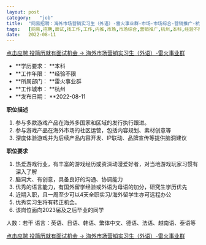 ```yaml
---
layout:	post
category:	"job"
title:	"网易招聘：海外市场营销实习生（外语）-雷火事业群-市场-市场综合-营销推广-杭州本科经验不限"
tags:	[网易,招聘,面试,找工作,工作,内推,市场,市场综合,营销推广,杭州,本科,经验不限]
date:	2022-08-11
---
```


[点击应聘 投简历就有面试机会 -> 海外市场营销实习生（外语）-雷火事业群](http://mobile.bole.netease.com/bole/boleDetail?id=21718&employeeId=346f03c3cda5f04c&key=all)



- **学历要求： **本科
- **工作年限： **经验不限
- **所属部门： **雷火事业群
- **工作城市： **杭州
- **发布日期： **2022-08-11



**职位描述**
1. 参与多款游戏产品在海外多国家和区域的发行执行跟进。
2. 参与游戏产品在海外市场的社区运营，包括内容规划、素材创意等
3. 深度体验游戏并为后续产品内容开发、IP联动、品牌宣传等提供脑洞建议




**职位要求**
1. 热爱游戏行业，有丰富的游戏经历或资深动漫爱好者，对当地游戏玩家习惯有深入了解
2. 脑洞大、有创意，具备良好的沟通、协调能力
3. 优秀的语言能力，有国外留学经验或外语为母语的加分，研究生学历优先
4. 近期入职，且一周至少可以4天全职实习/海外留学生亦可远程办公
5. 优秀实习生将有转正机会。
6. 该岗位面向2023届及之后毕业的同学

人数：若干
语言：英语、日语、韩语、繁体中文、德语、法语、越南语、泰语等



[点击应聘 投简历就有面试机会 -> 海外市场营销实习生（外语）-雷火事业群](http://mobile.bole.netease.com/bole/boleDetail?id=21718&employeeId=346f03c3cda5f04c&key=all)